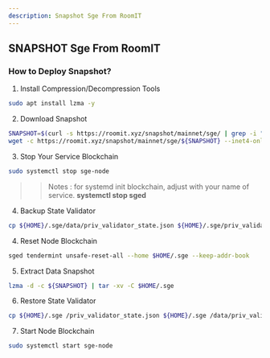 ```yaml
---
description: Snapshot Sge From RoomIT
---
```




## SNAPSHOT Sge From RoomIT


### How to Deploy Snapshot?


1. Install Compression/Decompression Tools
```bash
sudo apt install lzma -y
```

2. Download Snapshot
```bash
SNAPSHOT=$(curl -s https://roomit.xyz/snapshot/mainnet/sge/ | grep -i "<a href=" | grep lzma | grep -v md5sum | awk -F"=" '{print $2}' |  sed 's/"//g' | sed "s/>//g" | sed "s/ //g")
wget -c https://roomit.xyz/snapshot/mainnet/sge/${SNAPSHOT} --inet4-only
```

3. Stop Your Service Blockchain
```bash
sudo systemctl stop sge-node
```
>> Notes : for systemd init blockchain, adjust with your name of service. __systemctl stop sged__

4. Backup State Validator
```bash
cp ${HOME}/.sge/data/priv_validator_state.json ${HOME}/.sge/priv_validator_state.json
```

4. Reset Node Blockchain
```bash
sged tendermint unsafe-reset-all --home $HOME/.sge --keep-addr-book
```

5. Extract Data Snapshot
```bash
lzma -d -c ${SNAPSHOT} | tar -xv -C $HOME/.sge 
```

6. Restore State Validator
```bash
cp ${HOME}/.sge /priv_validator_state.json ${HOME}/.sge /data/priv_validator_state.json
```

7. Start Node Blockchain
```bash
sudo systemctl start sge-node
```
